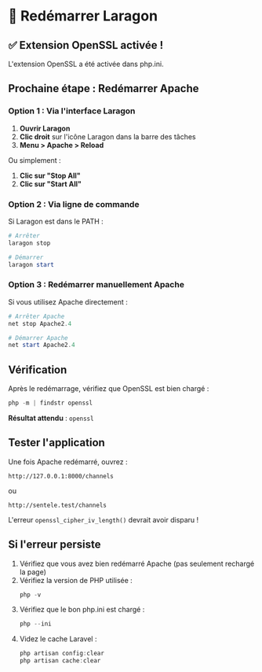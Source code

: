 # 🔄 Redémarrer Laragon

## ✅ Extension OpenSSL activée !

L'extension OpenSSL a été activée dans php.ini.

## Prochaine étape : Redémarrer Apache

### Option 1 : Via l'interface Laragon

1. **Ouvrir Laragon**
2. **Clic droit** sur l'icône Laragon dans la barre des tâches
3. **Menu > Apache > Reload**

Ou simplement :

1. **Clic sur "Stop All"**
2. **Clic sur "Start All"**

### Option 2 : Via ligne de commande

Si Laragon est dans le PATH :

```powershell
# Arrêter
laragon stop

# Démarrer
laragon start
```

### Option 3 : Redémarrer manuellement Apache

Si vous utilisez Apache directement :

```powershell
# Arrêter Apache
net stop Apache2.4

# Démarrer Apache
net start Apache2.4
```

## Vérification

Après le redémarrage, vérifiez que OpenSSL est bien chargé :

```powershell
php -m | findstr openssl
```

**Résultat attendu** : `openssl`

## Tester l'application

Une fois Apache redémarré, ouvrez :

```
http://127.0.0.1:8000/channels
```

ou

```
http://sentele.test/channels
```

L'erreur `openssl_cipher_iv_length()` devrait avoir disparu !

## Si l'erreur persiste

1. Vérifiez que vous avez bien redémarré Apache (pas seulement rechargé la page)
2. Vérifiez la version de PHP utilisée :
   ```powershell
   php -v
   ```
3. Vérifiez que le bon php.ini est chargé :
   ```powershell
   php --ini
   ```
4. Videz le cache Laravel :
   ```powershell
   php artisan config:clear
   php artisan cache:clear
   ```
